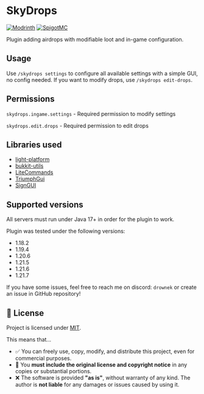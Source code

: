# SkyDrops
[![Modrinth](https://img.shields.io/badge/Available_on-Modrinth-light_green)](https://modrinth.com/plugin/staffactivitymonitor/) [![SpigotMC](https://img.shields.io/badge/Available_on-SpigotMC-orange)](https://www.spigotmc.org/resources/staffactivitymonitor.126807/)

Plugin adding airdrops with modifiable loot and in-game configuration.

## Usage
Use `/skydrops settings` to configure all available settings with a simple GUI, no config needed.
If you want to modify drops, use `/skydrops edit-drops`.

## Permissions

`skydrops.ingame.settings` - Required permission to modify settings

`skydrops.edit.drops` - Required permission to edit drops

## Libraries used

- [light-platform](https://github.com/Drownek/light-platform)
- [bukkit-utils](https://github.com/Drownek/bukkit-utils)
- [LiteCommands](https://github.com/Rollczi/LiteCommands)
- [TriumphGui](https://github.com/TriumphTeam/triumph-gui)
- [SignGUI](https://github.com/Rapha149/SignGUI)

## Supported versions
All servers must run under Java 17+ in order for the plugin to work.

Plugin was tested under the following versions:
- 1.18.2
- 1.19.4
- 1.20.6
- 1.21.5
- 1.21.6
- 1.21.7

If you have some issues, feel free to reach me on discord: `drownek` or create an issue in GitHub repository!

## 📜 License

Project is licensed under [MIT](https://choosealicense.com/licenses/mit/).

This means that...

- ✅ You can freely use, copy, modify, and distribute this project, even for commercial purposes.
- 🧾 You **must include the original license and copyright notice** in any copies or substantial portions.
- ❌ The software is provided **"as is"**, without warranty of any kind. The author is **not liable** for any damages or issues caused by using it.

